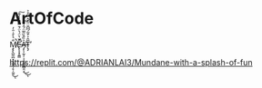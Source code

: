 # ArtOfCode
M̸̧̢̢̺̼̪͙̩̠͇̥̦̙̦̼͍̐͛̀̊̇̑̓̚͘͜ͅĒ̵̢̨̛̞͓͈͇̌̔̈́͛̈́̄̿͌̓̓͊̚͠A̶̡̙͎̰̩̜͕͓̹͇̭̻̯͔͐̏̂̏̃̅̈́̂͗͂̕͜͜͝ͅT̴̨̡̅̑͐͒̃́͆͆̆̈̏̽̂͛̋̊͐̕


https://replit.com/@ADRIANLAI3/Mundane-with-a-splash-of-fun
